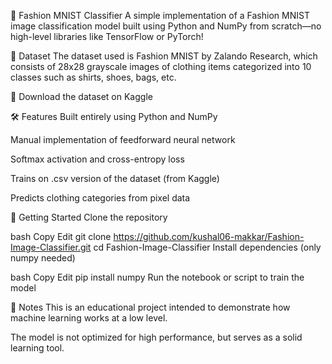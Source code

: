 👗 Fashion MNIST Classifier
A simple implementation of a Fashion MNIST image classification model built using Python and NumPy from scratch—no high-level libraries like TensorFlow or PyTorch!

📂 Dataset
The dataset used is Fashion MNIST by Zalando Research, which consists of 28x28 grayscale images of clothing items categorized into 10 classes such as shirts, shoes, bags, etc.

🔗 Download the dataset on Kaggle

🛠️ Features
Built entirely using Python and NumPy

Manual implementation of feedforward neural network

Softmax activation and cross-entropy loss

Trains on .csv version of the dataset (from Kaggle)

Predicts clothing categories from pixel data

🚀 Getting Started
Clone the repository

bash
Copy
Edit
git clone https://github.com/kushal06-makkar/Fashion-Image-Classifier.git
cd Fashion-Image-Classifier
Install dependencies (only numpy needed)

bash
Copy
Edit
pip install numpy
Run the notebook or script to train the model

📌 Notes
This is an educational project intended to demonstrate how machine learning works at a low level.

The model is not optimized for high performance, but serves as a solid learning tool.
